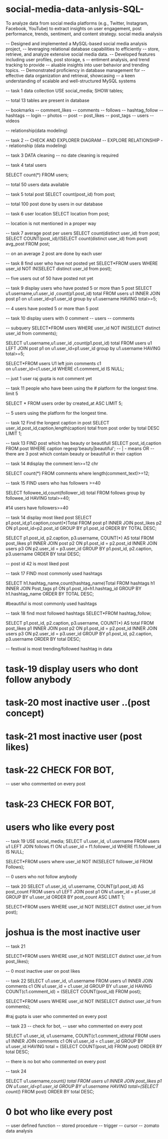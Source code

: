 # social-media-data-anlysis-SQL-
To analyze data from social media platforms (e.g., Twitter, Instagram, Facebook, YouTube) to extract insights on user engagement, post performance, trends, sentiment, and content strategy.
social media analysis

-- Designed and implemented a MySQL-based social media analysis project, 
-- leveraging relational database capabilities to efficiently 
-- store, retrieve, and analyze extensive social media data. 
-- Developed features including user profiles, post storage, s
-- entiment analysis, and trend tracking to provide 
-- aluable insights into user behavior and trending topics. 
-- Demonstrated proficiency in database management for 
-- effective data organization and retrieval, showcasing 
-- a keen understanding of scalable and well-structured MySQL systems


-- task 1 data collection 
USE social_media;
SHOW tables;

-- total 13 tables are present in database

-- bookmarks
-- comment_likes
-- comments
-- follows
-- hashtag_follow
-- hashtags
-- login
-- photos
-- post
-- post_likes
-- post_tags
-- users
-- videos

-- relationship(data modeling)

-- task 2 -- CHECK AND EXPLORER DIAGRAM 
-- EXPLORE RELATIONSHIP
-- relationship (data modeling)

-- task 3 DATA cleaning 
-- no date cleaning is required

-- task 4 tatal users

SELECT count(*) FROM users;

-- total 50 users data available

-- task 5 total post
SELECT count(post_id) from post;

-- total 100 post done by users in our database 

-- task 6 user location 
SELECT location from post;

-- location is not mentioned in a proper way

-- task 7 average post per users
SELECT count(distinct user_id) from post;
SELECT COUNT(post_id)/(SELECT count(distinct user_id) from post) avg_post FROM post;

-- on an average 2 post are done by each user

-- task 8 find user who have not posted yet
 SELECT*FROM users WHERE user_id NOT IN(SELECT distinct user_id from post);


-- five users out of 50 have posted not yet

-- task 9 display users who have posted 5 or more than 5 post
SELECT u1.username,u1.user_id ,count(p1.post_id) total FROM users u1 
INNER JOIN post p1 
on u1.user_id=p1.user_id 
group by u1.username
HAVING total>=5;

-- 4 users have posted 5 or more than 5 post

-- task 10 display users with 0 comment
-- users 
-- comments

-- subquery
SELECT*FROM users WHERE user_id NOT IN(SELECT distinct user_id from comments);

SELECT u1.username,u1.user_id ,count(p1.post_id) total FROM users u1 
LEFT JOIN post p1 
on u1.user_id=p1.user_id 
group by u1.username
HAVING total>=5;

SELECT*FROM users U1 left join comments c1  
on u1.user_id=c1.user_id
WHERE c1.comment_id IS NULL; 

-- just 1 user raj gupta is not comment yet

-- task 11 people who have been using the # platform for the longest time. limit 5

SELECT * FROM users 
order by created_at ASC 
LIMIT 5;

-- 5 users using the platform for the longest time.


-- task 12 Find the longest caption in post
SELECT user_id,post_id,caption,length(caption) total from post 
order by total DESC
LIMIT 1;

-- task 13 FIND post which has beauty or beautifull
SELECT post_id,caption FROM post WHERE caption regexp'beauty|beautiful';
-- | - means OR
-- there are 3 post which contain beauty or beautifull in their caption 

-- task 14 #display the comment len>=12 chr

SELECT count(*) FROM comments where length(comment_text)>=12;

-- task 15 FIND users who has followers >=40

SELECT followee_id,count(follower_id) total FROM follows
group by followee_id
HAVING total>=40;

#14 users have followers>=40

-- task 14 display most liked post
 SELECT p1.post_id,p1.caption,count(*)Total FROM post p1
 INNER JOIN post_likes p2
 ON p1.post_id=p2.post_id
 GROUP BY p1.post_id
 ORDER BY TOTAL DESC;
 
 
SELECT 
    p1.post_id,
    p2.caption,
    p3.username,
    COUNT(*) AS total
FROM 
    post_likes p1
INNER JOIN 
    post p2 ON p1.post_id = p2.post_id
INNER JOIN
    users p3 ON p2.user_id = p3.user_id
GROUP BY 
    p1.post_id, p2.caption, p3.username
ORDER BY total DESC;

-- post id 42 is most liked post

-- task 17 FIND most commonly used hashtags

SELECT h1.hashtag_name,count(hashtag_name)Total FROM hashtags h1
 INNER JOIN Post_tags p1
 ON p1.post_id=h1.hashtag_id
 GROUP BY h1.hashtag_name
 ORDER BY TOTAL DESC;
 
 #beautiful is most commonly used hashtags
 
 -- task 18 find most followed hashtags
 SELECT*FROM hashtag_follow;

SELECT 
    p1.post_id,
    p2.caption,
    p3.username,
    COUNT(*) AS total
FROM 
    post_likes p1
INNER JOIN 
    post p2 ON p1.post_id = p2.post_id
INNER JOIN
    users p3 ON p2.user_id = p3.user_id
GROUP BY 
    p1.post_id, p2.caption, p3.username
ORDER BY total DESC;

-- festival is most trending/followed hashtag in data

 # task-19 display users who dont follow anybody
 # task-20   most inactive user ..(post concept) 
 # task-21 most inactive user (post likes)
 # task-22 CHECK FOR BOT,
-- user who commented on every post
# task-23  CHECK FOR BOT,
# users who like every post

-- task 19
 USE social_media;
SELECT u1.user_id, u1.username
FROM users u1
LEFT JOIN follows f1 ON u1.user_id = f1.follower_id
WHERE f1.follower_id IS NULL;

SELECT*FROM users where user_id NOT IN(SELECT follower_id FROM Follows);


-- 0 users who not follow anybody 

-- task 20
SELECT u1.user_id, u1.username, COUNT(p1.post_id) AS post_count
FROM users u1
LEFT JOIN post p1 ON u1.user_id = p1.user_id
GROUP BY u1.user_id
ORDER BY post_count ASC
LIMIT 1;

SELECT*FROM users WHERE user_id NOT IN(SELECT distinct user_id from post);

# joshua is the most inactive user 

-- task 21

SELECT*FROM users WHERE user_id NOT IN(SELECT distinct user_id from post_likes);

-- 0 most inactive user on post likes 

-- task 22
SELECT u1.user_id, u1.username
FROM users u1
INNER JOIN comments c1 ON u1.user_id = c1.user_id
GROUP BY u1.user_id
HAVING COUNT(c1.comment_id) = (SELECT COUNT(post_id) FROM post);

SELECT*FROM users WHERE user_id NOT IN(SELECT distinct user_id from comments);

#raj gupta is user who commented on every post

-- task 23
-- check for bot,
-- user who commented on every post

SELECT u1.user_id, u1.username, COUNT(c1.comment_id)total
FROM users u1
INNER JOIN comments c1 ON u1.user_id = c1.user_id
GROUP BY u1.user_id
HAVING total = (SELECT COUNT(post_id) FROM post)
ORDER BY total DESC;

-- there is no bot who commented on every post

-- task 24

SELECT u1.username,count(*) total
FROM 
users u1 INNER JOIN post_likes p1 
ON u1.user_id=p1.user_id
GROUP BY u1.username
HAVING total=(SELECT count(*) FROM post)
ORDER BY total DESC;

# 0 bot who like every post

-- user defined function
-- stored procedure
-- trigger
-- cursor
-- zomato data analysis





















